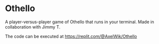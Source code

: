 # Othello
A player-versus-player game of Othello that runs in your terminal. Made in collaboration with Jimmy T.

The code can be executed at https://replit.com/@AxelWik/Othello
